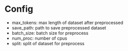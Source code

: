 # Config

- max_tokens: max length of dataset after preprocessed
- save_path: path to save preprocessed dataset
- batch_size: batch size for preprocess
- num_proc: number of cpus
- split: split of dataset for preprocess